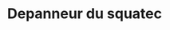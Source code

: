 ---
title: "Depanneur du squatec"
url: /saint-michel-du-squatec/depanneur-du-squatec/
shop: Lebensmittel
---